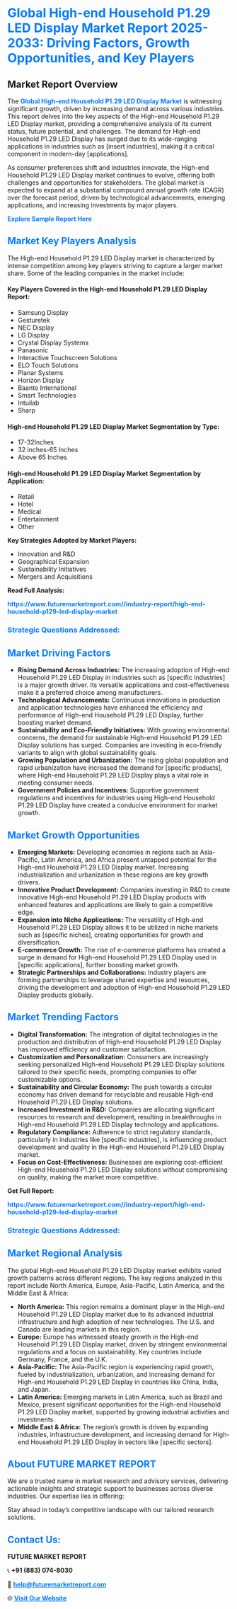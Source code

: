 <h1 style="color: #007BFF;">Global High-end Household P1.29 LED Display Market Report 2025-2033: Driving Factors, Growth Opportunities, and Key Players</h1>

<section id="overview">
<h2>Market Report Overview</h2>
<p>The <a href="https://www.futuremarketreport.com//industry-report/high-end-household-p129-led-display-market" style="color: #007BFF; text-decoration: none;"><strong>Global High-end Household P1.29 LED Display Market</strong></a> is witnessing significant growth, driven by increasing demand across various industries. This report delves into the key aspects of the High-end Household P1.29 LED Display market, providing a comprehensive analysis of its current status, future potential, and challenges. The demand for High-end Household P1.29 LED Display has surged due to its wide-ranging applications in industries such as [insert industries], making it a critical component in modern-day [applications].</p>
<p>As consumer preferences shift and industries innovate, the High-end Household P1.29 LED Display market continues to evolve, offering both challenges and opportunities for stakeholders. The global market is expected to expand at a substantial compound annual growth rate (CAGR) over the forecast period, driven by technological advancements, emerging applications, and increasing investments by major players.</p>
</section>

<section id="overview">
<p><a href="https://www.futuremarketreport.com//request-sample/reportId=82157" style="color: #007BFF; text-decoration: none;"><strong>Explore Sample Report Here</strong></a></p>
</section>

<section id="key-players">
<h2 style="color: #007BFF;">Market Key Players Analysis</h2>
<p>The High-end Household P1.29 LED Display market is characterized by intense competition among key players striving to capture a larger market share. Some of the leading companies in the market include:</p>
<h4>Key Players Covered in the High-end Household P1.29 LED Display Report:</h4>
<ul><li>Samsung Display</li><li>Gesturetek</li><li>NEC Display</li><li>LG Display</li><li>Crystal Display Systems</li><li>Panasonic</li><li>Interactive Touchscreen Solutions</li><li>ELO Touch Solutions</li><li>Planar Systems</li><li>Horizon Display</li><li>Baanto International</li><li>Smart Technologies</li><li>Intuilab</li><li>Sharp</li></ul>
<h4>High-end Household P1.29 LED Display Market Segmentation by Type:</h4>
<ul><li>17-32Inches</li><li>32 inches-65 Inches</li><li>Above 65 Inches</li></ul>

<h4>High-end Household P1.29 LED Display Market Segmentation by Application:</h4>
<ul><li>Retail</li><li>Hotel</li><li>Medical</li><li>Entertainment</li><li>Other</li></ul>
<p><strong>Key Strategies Adopted by Market Players:</strong></p>
<ul>
<li>Innovation and R&D</li>
<li>Geographical Expansion</li>
<li>Sustainability Initiatives</li>
<li>Mergers and Acquisitions</li>
</ul>
</section>

<section>
<p><strong>Read Full Analysis: </strong></p><a href="https://www.futuremarketreport.com//industry-report/high-end-household-p129-led-display-market" style="color: #007BFF; text-decoration: none;"><strong>https://www.futuremarketreport.com//industry-report/high-end-household-p129-led-display-market</strong></a>
<h3 style="color: #007BFF;">Strategic Questions Addressed:</h3>
</section>

<section id="driving-factors">
<h2 style="color: #007BFF;">Market Driving Factors</h2>
<ul>
<li><strong>Rising Demand Across Industries:</strong> The increasing adoption of High-end Household P1.29 LED Display in industries such as [specific industries] is a major growth driver. Its versatile applications and cost-effectiveness make it a preferred choice among manufacturers.</li>
<li><strong>Technological Advancements:</strong> Continuous innovations in production and application technologies have enhanced the efficiency and performance of High-end Household P1.29 LED Display, further boosting market demand.</li>
<li><strong>Sustainability and Eco-Friendly Initiatives:</strong> With growing environmental concerns, the demand for sustainable High-end Household P1.29 LED Display solutions has surged. Companies are investing in eco-friendly variants to align with global sustainability goals.</li>
<li><strong>Growing Population and Urbanization:</strong> The rising global population and rapid urbanization have increased the demand for [specific products], where High-end Household P1.29 LED Display plays a vital role in meeting consumer needs.</li>
<li><strong>Government Policies and Incentives:</strong> Supportive government regulations and incentives for industries using High-end Household P1.29 LED Display have created a conducive environment for market growth.</li>
</ul>
</section>

<section id="growth-opportunities">
<h2 style="color: #007BFF;">Market Growth Opportunities</h2>
<ul>
<li><strong>Emerging Markets:</strong> Developing economies in regions such as Asia-Pacific, Latin America, and Africa present untapped potential for the High-end Household P1.29 LED Display market. Increasing industrialization and urbanization in these regions are key growth drivers.</li>
<li><strong>Innovative Product Development:</strong> Companies investing in R&D to create innovative High-end Household P1.29 LED Display products with enhanced features and applications are likely to gain a competitive edge.</li>
<li><strong>Expansion into Niche Applications:</strong> The versatility of High-end Household P1.29 LED Display allows it to be utilized in niche markets such as [specific niches], creating opportunities for growth and diversification.</li>
<li><strong>E-commerce Growth:</strong> The rise of e-commerce platforms has created a surge in demand for High-end Household P1.29 LED Display used in [specific applications], further boosting market growth.</li>
<li><strong>Strategic Partnerships and Collaborations:</strong> Industry players are forming partnerships to leverage shared expertise and resources, driving the development and adoption of High-end Household P1.29 LED Display products globally.</li>
</ul>
</section>

<section id="trending-factors">
<h2 style="color: #007BFF;">Market Trending Factors</h2>
<ul>
<li><strong>Digital Transformation:</strong> The integration of digital technologies in the production and distribution of High-end Household P1.29 LED Display has improved efficiency and customer satisfaction.</li>
<li><strong>Customization and Personalization:</strong> Consumers are increasingly seeking personalized High-end Household P1.29 LED Display solutions tailored to their specific needs, prompting companies to offer customizable options.</li>
<li><strong>Sustainability and Circular Economy:</strong> The push towards a circular economy has driven demand for recyclable and reusable High-end Household P1.29 LED Display solutions.</li>
<li><strong>Increased Investment in R&D:</strong> Companies are allocating significant resources to research and development, resulting in breakthroughs in High-end Household P1.29 LED Display technology and applications.</li>
<li><strong>Regulatory Compliance:</strong> Adherence to strict regulatory standards, particularly in industries like [specific industries], is influencing product development and quality in the High-end Household P1.29 LED Display market.</li>
<li><strong>Focus on Cost-Effectiveness:</strong> Businesses are exploring cost-efficient High-end Household P1.29 LED Display solutions without compromising on quality, making the market more competitive.</li>
</ul>
</section>

<section>
<p><strong>Get Full Report: </strong></p><a href="https://www.futuremarketreport.com//industry-report/high-end-household-p129-led-display-market" style="color: #007BFF; text-decoration: none;"><strong>https://www.futuremarketreport.com//industry-report/high-end-household-p129-led-display-market</strong></a>
<h3 style="color: #007BFF;">Strategic Questions Addressed:</h3>
</section>


<section id="regional-analysis">
<h2 style="color: #007BFF;">Market Regional Analysis</h2>
<p>The global High-end Household P1.29 LED Display market exhibits varied growth patterns across different regions. The key regions analyzed in this report include North America, Europe, Asia-Pacific, Latin America, and the Middle East & Africa:</p>
<ul>
<li><strong>North America:</strong> This region remains a dominant player in the High-end Household P1.29 LED Display market due to its advanced industrial infrastructure and high adoption of new technologies. The U.S. and Canada are leading markets in this region.</li>
<li><strong>Europe:</strong> Europe has witnessed steady growth in the High-end Household P1.29 LED Display market, driven by stringent environmental regulations and a focus on sustainability. Key countries include Germany, France, and the U.K.</li>
<li><strong>Asia-Pacific:</strong> The Asia-Pacific region is experiencing rapid growth, fueled by industrialization, urbanization, and increasing demand for High-end Household P1.29 LED Display in countries like China, India, and Japan.</li>
<li><strong>Latin America:</strong> Emerging markets in Latin America, such as Brazil and Mexico, present significant opportunities for the High-end Household P1.29 LED Display market, supported by growing industrial activities and investments.</li>
<li><strong>Middle East & Africa:</strong> The region’s growth is driven by expanding industries, infrastructure development, and increasing demand for High-end Household P1.29 LED Display in sectors like [specific sectors].</li>
</ul>
</section>

<footer>
<h2 style="color: #007BFF;">About FUTURE MARKET REPORT</h2>
<p>We are a trusted name in market research and advisory services, delivering actionable insights and strategic support to businesses across diverse industries. Our expertise lies in offering:</p>

<p>Stay ahead in today’s competitive landscape with our tailored research solutions.</p>

<h2 style="color: #007BFF;">Contact Us:</h2>
<p><strong>FUTURE MARKET REPORT</strong></p>
<p>📞 <strong>+91 (883) 074-8030</strong></p>
<p>📧 <strong><a href="mailto:help@futuremarketreport.com" style="color: #007BFF;">help@futuremarketreport.com</a></strong></p>
<p>🌐 <strong><a href="https://www.futuremarketreport.com/" style="color: #007BFF;">Visit Our Website</a></strong></p>
</footer>